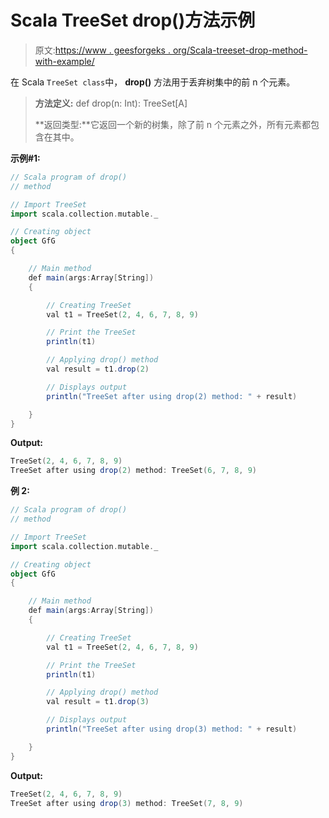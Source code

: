 # Scala TreeSet drop()方法示例

> 原文:[https://www . geesforgeks . org/Scala-treeset-drop-method-with-example/](https://www.geeksforgeeks.org/scala-treeset-drop-method-with-example/)

在 Scala `TreeSet class`中， **drop()** 方法用于丢弃树集中的前 n 个元素。

> **方法定义:** def drop(n: Int): TreeSet[A]
> 
> **返回类型:**它返回一个新的树集，除了前 n 个元素之外，所有元素都包含在其中。

**示例#1:**

```scala
// Scala program of drop() 
// method 

// Import TreeSet
import scala.collection.mutable._

// Creating object 
object GfG 
{ 

    // Main method 
    def main(args:Array[String]) 
    { 

        // Creating TreeSet
        val t1 = TreeSet(2, 4, 6, 7, 8, 9) 

        // Print the TreeSet
        println(t1) 

        // Applying drop() method  
        val result = t1.drop(2)

        // Displays output 
        println("TreeSet after using drop(2) method: " + result)

    } 
} 
```

**Output:**

```scala
TreeSet(2, 4, 6, 7, 8, 9)
TreeSet after using drop(2) method: TreeSet(6, 7, 8, 9)

```

**例 2:**

```scala
// Scala program of drop() 
// method 

// Import TreeSet
import scala.collection.mutable._

// Creating object 
object GfG 
{ 

    // Main method 
    def main(args:Array[String]) 
    { 

        // Creating TreeSet
        val t1 = TreeSet(2, 4, 6, 7, 8, 9) 

        // Print the TreeSet
        println(t1) 

        // Applying drop() method  
        val result = t1.drop(3)

        // Displays output 
        println("TreeSet after using drop(3) method: " + result)

    } 
} 
```

**Output:**

```scala
TreeSet(2, 4, 6, 7, 8, 9)
TreeSet after using drop(3) method: TreeSet(7, 8, 9)

```